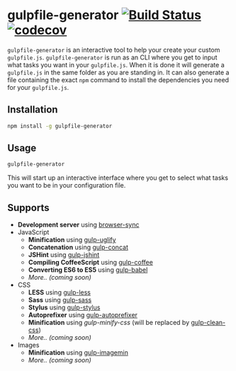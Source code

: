 # gulpfile-generator [![Build Status](https://travis-ci.org/simeg/gulpfile-generator.svg?branch=master)](https://travis-ci.org/simeg/gulpfile-generator) [![codecov](https://codecov.io/gh/simeg/gulpfile-generator/branch/master/graph/badge.svg)](https://codecov.io/gh/simeg/gulpfile-generator)

`gulpfile-generator` is an interactive tool to help your create your custom `gulpfile.js`. `gulpfile-generator` is run as an CLI where you get to input what tasks you want in your `gulpfile.js`. When it is done it will generate a `gulpfile.js` in the same folder as you are standing in. It can also generate a file containing the exact `npm` command to install the dependencies you need for your `gulpfile.js`.

## Installation
```bash
npm install -g gulpfile-generator
``` 

## Usage
```bash
gulpfile-generator
```
This will start up an interactive interface where you get to select what tasks you want to be in your configuration file.

## Supports
* **Development server** using [browser-sync](https://github.com/BrowserSync/browser-sync)
* JavaScript
  * **Minification** using [gulp-uglify](https://github.com/terinjokes/gulp-uglify)
  * **Concatenation** using [gulp-concat](https://github.com/contra/gulp-concat)
  * **JSHint** using [gulp-jshint](https://github.com/spalger/gulp-jshint)
  * **Compiling CoffeeScript** using [gulp-coffee](https://github.com/contra/gulp-coffee)
  * **Converting ES6 to ES5** using [gulp-babel](https://github.com/babel/gulp-babel)
  * _More.. (coming soon)_
* CSS
  * **LESS** using [gulp-less](https://github.com/plus3network/gulp-less)
  * **Sass** using [gulp-sass](https://github.com/dlmanning/gulp-sass)
  * **Stylus** using [gulp-stylus](https://github.com/stevelacy/gulp-stylus)
  * **Autoprefixer** using [gulp-autoprefixer](https://github.com/sindresorhus/gulp-autoprefixer)
  * **Minification** using _gulp-minify-css_ (will be replaced by [gulp-clean-css](https://github.com/scniro/gulp-clean-css))
  * _More.. (coming soon)_
* Images
  * **Minification** using [gulp-imagemin](https://github.com/sindresorhus/gulp-imagemin)
  * _More.. (coming soon)_
